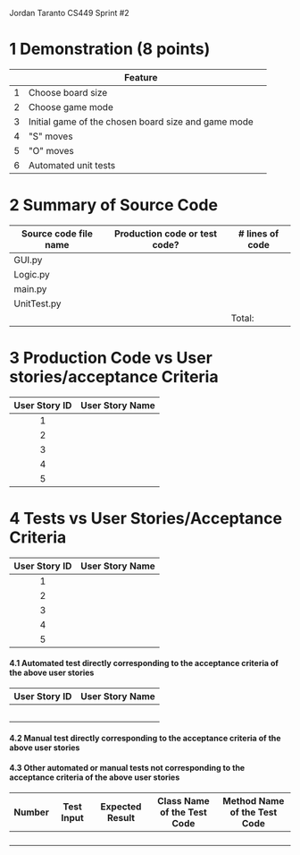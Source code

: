 Jordan Taranto
CS449
Sprint #2

# 1 Demonstration (8 points)

|     | Feature                                             |     |
| :-: | --------------------------------------------------- | --- |
|  1  | Choose board size                                   |     |
|  2  | Choose game mode                                    |     |
|  3  | Initial game of the chosen board size and game mode |     |
|  4  | "S" moves                                           |     |
|  5  | "O" moves                                           |     |
|  6  | Automated unit tests                                |     |
# 2 Summary of Source Code
| Source code file name | Production code or test code? | # lines of code |
| --------------------- | ----------------------------- | --------------- |
| GUI.py                |                               |                 |
| Logic.py              |                               |                 |
| main.py               |                               |                 |
| UnitTest.py           |                               |                 |
|                       |                               | Total:          |

# 3 Production Code vs User stories/acceptance Criteria

| User Story ID | User Story Name |
| :-----------: | --------------- |
|       1       |                 |
|       2       |                 |
|       3       |                 |
|       4       |                 |
|       5       |                 |


# 4 Tests vs User Stories/Acceptance Criteria

| User Story ID | User Story Name |
| :-----------: | --------------- |
|       1       |                 |
|       2       |                 |
|       3       |                 |
|       4       |                 |
|       5       |                 |

#### 4.1 Automated test directly corresponding to the acceptance criteria of the above user stories

| User Story ID | User Story Name |
| ------------- | --------------- |
|               |                 |
|               |                 |
|               |                 |
|               |                 |
|               |                 |


#### 4.2 Manual test directly corresponding to the acceptance criteria of the above user stories 

#### 4.3 Other automated or manual tests not corresponding to the acceptance criteria of the above user stories

| Number | Test Input | Expected Result | Class Name of the Test Code | Method Name of the Test Code |
| ------ | ---------- | --------------- | --------------------------- | ---------------------------- |
|        |            |                 |                             |                              |
|        |            |                 |                             |                              |
|        |            |                 |                             |                              |
|        |            |                 |                             |                              |
